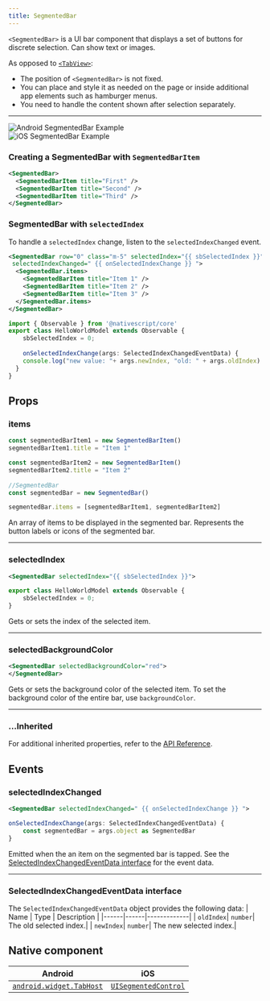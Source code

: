 ```yaml
---
title: SegmentedBar
---
```

<!-- TODO: Add flavors -->
`<SegmentedBar>` is a UI bar component that displays a set of buttons for discrete selection. Can show text or images.

As opposed to [`<TabView>`](#tabview):

- The position of `<SegmentedBar>` is not fixed.
- You can place and style it as needed on the page or inside additional app elements such as hamburger menus.
- You need to handle the content shown after selection separately.

---
<div>
<div class="flex flex-wrap p-4 sm:p-8">
<div  class="w-full sm:w-1/2">
 <img  src="https://raw.githubusercontent.com/nativescript-vue/nativescript-vue-ui-tests/master/screenshots/android23/SegmentedBar.png" alt="Android SegmentedBar Example"/> 
</div>

<div  class="w-full sm:w-1/2 sm:pl-8">
<img alt="iOS SegmentedBar Example" src="https://raw.githubusercontent.com/nativescript-vue/nativescript-vue-ui-tests/master/screenshots/ios-simulator103iPhone6/SegmentedBar.png" />
</div>
</div>
</div>

### Creating a SegmentedBar with `SegmentedBarItem`

<!-- /// flavor plain -->

```xml
<SegmentedBar>
  <SegmentedBarItem title="First" />
  <SegmentedBarItem title="Second" />
  <SegmentedBarItem title="Third" />
</SegmentedBar>
```

<!-- ///

/// flavor angular

```html
<SegmentedBar>
  <SegmentedBarItem title="First"></SegmentedBarItem>
  <SegmentedBarItem title="Second"></SegmentedBarItem>
  <SegmentedBarItem title="Third"></SegmentedBarItem>
</SegmentedBar>
```

///

/// flavor svelte

```html
<segmentedBar>
  <segmentedBarItem title="First" />
  <segmentedBarItem title="Second" />
  <segmentedBarItem title="Third" />
</segmentedBar>
```

///

/// flavor react

```tsx
<segmentedBar>
  <segmentedBarItem title="First" />
  <segmentedBarItem title="Second" />
  <segmentedBarItem title="Third" />
</segmentedBar>
```

///

/// flavor vue

```html
<SegmentedBar>
  <SegmentedBarItem title="First" />
  <SegmentedBarItem title="Second" />
  <SegmentedBarItem title="Third" />
</SegmentedBar>
```

///
-->
### SegmentedBar with `selectedIndex`
To handle a `selectedIndex` change, listen to the `selectedIndexChanged` event.

<!-- /// flavor plain -->

```xml
<SegmentedBar row="0" class="m-5" selectedIndex="{{ sbSelectedIndex }}" 
 selectedIndexChanged=" {{ onSelectedIndexChange }} ">
  <SegmentedBar.items>
    <SegmentedBarItem title="Item 1" />
    <SegmentedBarItem title="Item 2" />
    <SegmentedBarItem title="Item 3" />
  </SegmentedBar.items>
</SegmentedBar>
```

```ts
import { Observable } from '@nativescript/core'
export class HelloWorldModel extends Observable {
    sbSelectedIndex = 0;
    
    onSelectedIndexChange(args: SelectedIndexChangedEventData) {
    console.log("new value: "+ args.newIndex, "old: " + args.oldIndex)
  }
}
```

<!-- ///

/// flavor angular

```html
<SegmentedBar
  [items]="mySegmentedBarItems"
  selectedIndex="0"
  (selectedIndexChanged)="onSelectedIndexChanged($event)"
>
</SegmentedBar>
```

```ts
import { Component, ChangeDetectionStrategy } from '@angular/core'
import {
  SegmentedBar,
  SegmentedBarItem,
  SelectedIndexChangedEventData
} from '@nativescript/core'

@Component({
  moduleId: module.id,
  templateUrl: './usage.component.html',
  changeDetection: ChangeDetectionStrategy.OnPush
})
export class BasicSegmentedBarComponent {
  mySegmentedBarItems: Array<SegmentedBarItem> = []

  constructor() {
    for (let i = 1; i < 5; i++) {
      const item = new SegmentedBarItem()
      item.title = 'Item ' + i
      this.mySegmentedBarItems.push(item)
    }
  }

  public onSelectedIndexChanged(args: SelectedIndexChangedEventData) {
    const segmentedBar = args.object as SegmentedBar
    const oldIndex = args.oldIndex
    const newIndex = args.newIndex
  }
}
```

///

/// flavor vue

```html
<SegmentedBar
  :items="listOfItems"
  selectedIndex="0"
  @selectedIndexChanged="onSelectedIndexChange"
/>
```

`<SegmentedBar>` provides two-way data binding using `v-model`.

```html
<SegmentedBar :items="listOfItems" v-model="selectedItem" />
```

///

/// flavor svelte

```html
<segmentedBar selectedIndex="0" on:selectedIndexChanged="{onSelectedIndexChange}" />
```

`<segmentedBar>` can be populated with `{each}` block.

```html
<segmentedBar>
  {#each listOfItems as item}
  <segmentedBarItem title="{item}" />
  {/each}
</segmentedBar>
```

```js
let listOfItems = ['First', 'Second', 'Third']
```

`<segmentedBar>` provides two-way data binding of `selectedIndex`.

```tsx
<segmentedBar bind:selectedIndex="{selectedItem}" >
```

///

/// flavor react

```tsx
<segmentedBar
  items={listOfItems}
  selectedIndex={0}
  selectedIndexChanged={onSelectedIndexChange}
/>
```

/// --> 

## Props

### items
```ts
const segmentedBarItem1 = new SegmentedBarItem()
segmentedBarItem1.title = "Item 1"

const segmentedBarItem2 = new SegmentedBarItem()
segmentedBarItem2.title = "Item 2"
    
//SegmentedBar
const segmentedBar = new SegmentedBar()

segmentedBar.items = [segmentedBarItem1, segmentedBarItem2]
```    
An array of items to be displayed in the segmented bar. Represents the button labels or icons of the segmented bar.

---
### selectedIndex
```xml
<SegmentedBar selectedIndex="{{ sbSelectedIndex }}">
``` 
```ts
export class HelloWorldModel extends Observable {
    sbSelectedIndex = 0;
}
```
Gets or sets the index of the selected item.

---
### selectedBackgroundColor
```xml
<SegmentedBar selectedBackgroundColor="red">
</SegmentedBar>
```
Gets or sets the background color of the selected item. To set the background color of the entire bar, use `backgroundColor`.                

---
### ...Inherited
For additional inherited properties, refer to the [API Reference](https://docs.nativescript.org/api-reference/classes/segmentedbar).


## Events
### selectedIndexChanged
```xml
<SegmentedBar selectedIndexChanged=" {{ onSelectedIndexChange }} ">
```
```ts
onSelectedIndexChange(args: SelectedIndexChangedEventData) {
    const segmentedBar = args.object as SegmentedBar 
}
```
Emitted when the an item on the segmented bar is tapped. See the [SelectedIndexChangedEventData interface](#selectedindexchangedeventdata-interface) for the event data.

---

### SelectedIndexChangedEventData interface
The `SelectedIndexChangedEventData` object provides the following data:
| Name | Type | Description |
|------|------|-------------|
| `oldIndex`| `number`| The old selected index.|
| `newIndex`| `number`| The new selected index.|

## Native component

| Android                                                                                         | iOS                                                                                        |
| ----------------------------------------------------------------------------------------------- | ------------------------------------------------------------------------------------------ |
| [`android.widget.TabHost`](https://developer.android.com/reference/android/widget/TabHost.html) | [`UISegmentedControl`](https://developer.apple.com/documentation/uikit/uisegmentedcontrol) |
